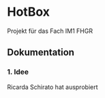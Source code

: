 # HotBox
 Projekt für das Fach IM1 FHGR

## Dokumentation
### 1. Idee
Ricarda Schirato hat ausprobiert